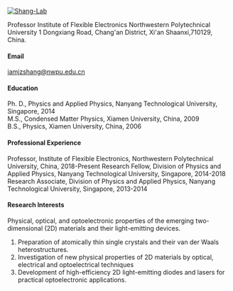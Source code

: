 

[![Shang-Lab](https://img.shields.io/badge/Shang-Lab-github-blue?logo=github)](https://github.com/Shang-Lab)

Professor
Institute of Flexible Electronics
Northwestern Polytechnical University
1 Dongxiang Road, Chang'an District, Xi'an Shaanxi,710129, China.

#### Email
iamjzshang@nwpu.edu.cn

#### Education
Ph. D., Physics and Applied Physics, Nanyang Technological University, Singapore, 2014\
M.S., Condensed Matter Physics, Xiamen University, China, 2009\
B.S., Physics, Xiamen University, China, 2006

#### Professional Experience
Professor, Institute of Flexible Electronics, Northwestern Polytechnical University, China, 2018-Present
Research Fellow, Division of Physics and Applied Physics, Nanyang Technological University, Singapore, 2014-2018
Research Associate, Division of Physics and Applied Physics, Nanyang Technological University, Singapore, 2013-2014

#### Research Interests
Physical, optical, and optoelectronic properties of the emerging two-dimensional (2D) materials and their light-emitting devices.
1. Preparation of atomically thin single crystals and their van der Waals heterostructures. 
2. Investigation of new physical properties of 2D materials by optical, electrical and optoelectrical techniques 
3. Development of high-efficiency 2D light-emitting diodes and lasers for practical optoelectronic applications.



